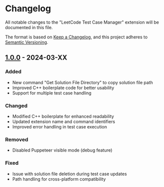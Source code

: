 # Changelog

All notable changes to the "LeetCode Test Case Manager" extension will be documented in this file.

The format is based on [Keep a Changelog](https://keepachangelog.com/en/1.0.0/),
and this project adheres to [Semantic Versioning](https://semver.org/spec/v2.0.0.html).

## [1.0.0] - 2024-03-XX

### Added
- New command "Get Solution File Directory" to copy solution file path
- Improved C++ boilerplate code for better usability
- Support for multiple test case handling

### Changed
- Modified C++ boilerplate for enhanced readability
- Updated extension name and command identifiers
- Improved error handling in test case execution

### Removed
- Disabled Puppeteer visible mode (debug feature)

### Fixed
- Issue with solution file deletion during test case updates
- Path handling for cross-platform compatibility

[1.0.0]: https://github.com/username/leetcode-test-case-manager/releases/tag/v1.0.0